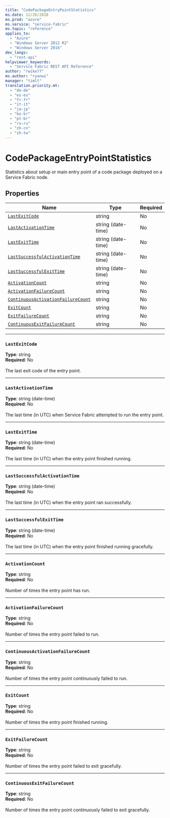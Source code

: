 ```yaml
---
title: "CodePackageEntryPointStatistics"
ms.date: 11/26/2018
ms.prod: "azure"
ms.service: "service-fabric"
ms.topic: "reference"
applies_to: 
  - "Azure"
  - "Windows Server 2012 R2"
  - "Windows Server 2016"
dev_langs: 
  - "rest-api"
helpviewer_keywords: 
  - "Service Fabric REST API Reference"
author: "rwike77"
ms.author: "ryanwi"
manager: "timlt"
translation.priority.mt: 
  - "de-de"
  - "es-es"
  - "fr-fr"
  - "it-it"
  - "ja-jp"
  - "ko-kr"
  - "pt-br"
  - "ru-ru"
  - "zh-cn"
  - "zh-tw"
---
```

# CodePackageEntryPointStatistics

Statistics about setup or main entry point  of a code package deployed on a Service Fabric node.

## Properties
| Name | Type | Required |
| --- | --- | --- |
| [`LastExitCode`](#lastexitcode) | string | No |
| [`LastActivationTime`](#lastactivationtime) | string (date-time) | No |
| [`LastExitTime`](#lastexittime) | string (date-time) | No |
| [`LastSuccessfulActivationTime`](#lastsuccessfulactivationtime) | string (date-time) | No |
| [`LastSuccessfulExitTime`](#lastsuccessfulexittime) | string (date-time) | No |
| [`ActivationCount`](#activationcount) | string | No |
| [`ActivationFailureCount`](#activationfailurecount) | string | No |
| [`ContinuousActivationFailureCount`](#continuousactivationfailurecount) | string | No |
| [`ExitCount`](#exitcount) | string | No |
| [`ExitFailureCount`](#exitfailurecount) | string | No |
| [`ContinuousExitFailureCount`](#continuousexitfailurecount) | string | No |

____
### `LastExitCode`
__Type__: string <br/>
__Required__: No<br/>
<br/>
The last exit code of the entry point.

____
### `LastActivationTime`
__Type__: string (date-time) <br/>
__Required__: No<br/>
<br/>
The last time (in UTC) when Service Fabric attempted to run the entry point.

____
### `LastExitTime`
__Type__: string (date-time) <br/>
__Required__: No<br/>
<br/>
The last time (in UTC) when the entry point finished running.

____
### `LastSuccessfulActivationTime`
__Type__: string (date-time) <br/>
__Required__: No<br/>
<br/>
The last time (in UTC) when the entry point ran successfully.

____
### `LastSuccessfulExitTime`
__Type__: string (date-time) <br/>
__Required__: No<br/>
<br/>
The last time (in UTC) when the entry point finished running gracefully.

____
### `ActivationCount`
__Type__: string <br/>
__Required__: No<br/>
<br/>
Number of times the entry point has run.

____
### `ActivationFailureCount`
__Type__: string <br/>
__Required__: No<br/>
<br/>
Number of times the entry point failed to run.

____
### `ContinuousActivationFailureCount`
__Type__: string <br/>
__Required__: No<br/>
<br/>
Number of times the entry point continuously failed to run.

____
### `ExitCount`
__Type__: string <br/>
__Required__: No<br/>
<br/>
Number of times the entry point finished running.

____
### `ExitFailureCount`
__Type__: string <br/>
__Required__: No<br/>
<br/>
Number of times the entry point failed to exit gracefully.

____
### `ContinuousExitFailureCount`
__Type__: string <br/>
__Required__: No<br/>
<br/>
Number of times the entry point continuously failed to exit gracefully.
